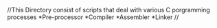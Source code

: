 //This Directory consist of scripts that deal with various C porgramming processes
*Pre-processor
*Compiler
*Assembler
*Linker
//
